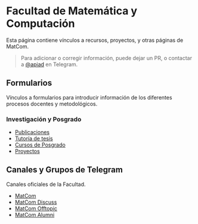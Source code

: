 # Facultad de Matemática y Computación

Esta página contiene vínculos a recursos, proyectos, y otras páginas de MatCom.

> Para adicionar o corregir información, puede dejar un PR, o contactar a [@apiad](https://t.me/apiad) en Telegram.

## Formularios

Vínculos a formularios para introducir información de los diferentes procesos docentes y metodológicos.

### Investigación y Posgrado

- [Publicaciones](https://matcom.github.io/forms/publications)
- [Tutoría de tesis](https://matcom.github.io/forms/thesis)
- [Cursos de Posgrado](https://matcom.github.io/forms/courses)
- [Proyectos](https://matcom.github.io/forms/projects)

## Canales y Grupos de Telegram

Canales oficiales de la Facultad.

- [MatCom](https://t.me/matcomuh)
- [MatCom Discuss](https://t.me/joinchat/RVLUImMXV1_4-4P7)
- [MatCom Offtopic](https://t.me/matcomofftopic)
- [MatCom Alumni](https://t.me/matcom_alumni)
